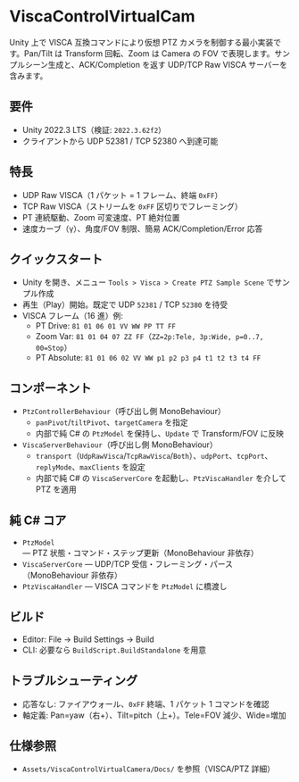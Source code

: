 ﻿# ViscaControlVirtualCam

Unity 上で VISCA 互換コマンドにより仮想 PTZ カメラを制御する最小実装です。Pan/Tilt は Transform 回転、Zoom は Camera の FOV で表現します。サンプルシーン生成と、ACK/Completion を返す UDP/TCP Raw VISCA サーバーを含みます。

## 要件
- Unity 2022.3 LTS（検証: `2022.3.62f2`）
- クライアントから UDP 52381 / TCP 52380 へ到達可能

## 特長
- UDP Raw VISCA（1 パケット = 1 フレーム、終端 `0xFF`）
- TCP Raw VISCA（ストリームを `0xFF` 区切りでフレーミング）
- PT 連続駆動、Zoom 可変速度、PT 絶対位置
- 速度カーブ（γ）、角度/FOV 制限、簡易 ACK/Completion/Error 応答

## クイックスタート
- Unity を開き、メニュー `Tools > Visca > Create PTZ Sample Scene` でサンプル作成
- 再生（Play）開始。既定で UDP `52381` / TCP `52380` を待受
- VISCA フレーム（16 進）例:
  - PT Drive: `81 01 06 01 VV WW PP TT FF`
  - Zoom Var: `81 01 04 07 ZZ FF`（`ZZ=2p:Tele, 3p:Wide, p=0..7, 00=Stop`）
  - PT Absolute: `81 01 06 02 VV WW p1 p2 p3 p4 t1 t2 t3 t4 FF`

## コンポーネント
- `PtzControllerBehaviour`（呼び出し側 MonoBehaviour）
  - `panPivot`/`tiltPivot`、`targetCamera` を指定
  - 内部で純 C# の `PtzModel` を保持し、`Update` で Transform/FOV に反映
- `ViscaServerBehaviour`（呼び出し側 MonoBehaviour）
  - `transport`（`UdpRawVisca`/`TcpRawVisca`/`Both`）、`udpPort`、`tcpPort`、`replyMode`、`maxClients` を設定
  - 内部で純 C# の `ViscaServerCore` を起動し、`PtzViscaHandler` を介して PTZ を適用

## 純 C# コア
- `PtzModel` — PTZ 状態・コマンド・ステップ更新（MonoBehaviour 非依存）
- `ViscaServerCore` — UDP/TCP 受信・フレーミング・パース（MonoBehaviour 非依存）
- `PtzViscaHandler` — VISCA コマンドを `PtzModel` に橋渡し

## ビルド
- Editor: File → Build Settings → Build
- CLI: 必要なら `BuildScript.BuildStandalone` を用意

## トラブルシューティング
- 応答なし: ファイアウォール、`0xFF` 終端、1 パケット 1 コマンドを確認
- 軸定義: Pan=yaw（右+）、Tilt=pitch（上+）。Tele=FOV 減少、Wide=増加

## 仕様参照
- `Assets/ViscaControlVirtualCamera/Docs/` を参照（VISCA/PTZ 詳細）
